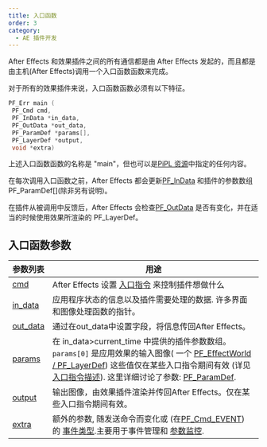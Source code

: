 ```yaml
---
title: 入口函数
order: 3
category:
  - AE 插件开发
---
```


After Effects 和效果插件之间的所有通信都是由 After Effects 发起的，而且都是由主机(After Effects)调用一个入口函数函数来完成。

对于所有的效果插件来说，入口函数函数必须有以下特征。

```cpp
PF_Err main (
 PF_Cmd cmd,
 PF_InData *in_data,
 PF_OutData *out_data,
 PF_ParamDef *params[],
 PF_LayerDef *output,
 void *extra)

```

上述入口函数函数的名称是 "main"，但也可以是[PiPL 资源](../intro/pipl-resources.html)中指定的任何内容。

在每次调用入口函数之前，After Effects 都会更新[PF_InData](PF_InData.html) 和插件的参数数组 PF_ParamDef\[\](除非另有说明)。

在插件从被调用中反馈后，After Effects 会检查[PF_OutData](PF_OutData.html) 是否有变化，并在适当的时候使用效果所渲染的 PF_LayerDef。

## 入口函数参数

|参数列表|用途|
| ----------------------------------------------- | ------------------------------------------------------------------------------------------------------------------------------------------------------------------------------------------------------------------------------------------------------------------------------------------------------------------------------------------------------------------------------------------------------------------------------------------------------------------------ |
| [cmd](../effect-basics/command-selectors.html)  | After Effects 设置 [入口指令](../effect-basics/command-selectors.html) 来控制插件想做什么                                                                                                                                                                                                                                                                                                                                                                            |
| [in_data](../effect-basics/PF_InData.html)      | 应用程序状态的信息以及插件需要处理的数据. 许多界面和图像处理函数的指针。                                                                                                                                                                                                                                                                                                                                                                       |
| [out_data](../effect-basics/PF_OutData.html)    | 通过在out_data中设置字段，将信息传回After Effects。                                                                                                                                                                                                                                                                                                                                                                                                |
| [params](../effect-basics/parameters.html)      | 在 in_data>current_time 中提供的插件参数数组。 `params[0]` 是应用效果的输入图像( 一个 [PF_EffectWorld / PF_LayerDef](../effect-basics/PF_EffectWorld.html)) 这些值仅在某些入口指令期间有效 (详见 [入口指令描述](../effect-basics/command-selectors.html)). 这里详细讨论了参数: [PF_ParamDef](../effect-basics/PF_ParamDef.html). |
| [output](../effect-basics/PF_EffectWorld.html)  | 输出图像，由效果插件渲染并传回After Effects。仅在某些入口指令期间有效。                                                                                                                                                                                                                                                                                                                                             |
| [extra](../effect-ui-events/PF_EventExtra.html) | 额外的参数, 随发送命令而变化或 (在[PF_Cmd_EVENT](../effect-basics/command-selectors.html)) 的 [事件类型](../effect-ui-events/effect-ui-events.html).主要用于事件管理和  [参数监控](../effect-details/parameter-supervision.html).                                                                                                                                                                   |
